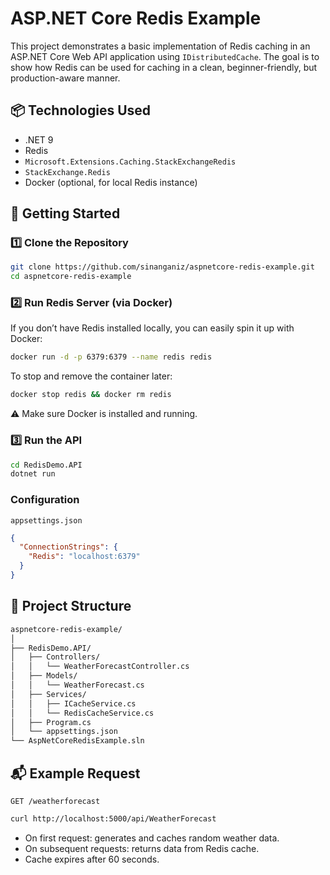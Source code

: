 # ASP.NET Core Redis Example

This project demonstrates a basic implementation of Redis caching in an ASP.NET Core Web API application using `IDistributedCache`. The goal is to show how Redis can be used for caching in a clean, beginner-friendly, but production-aware manner.

## 📦 Technologies Used

- .NET 9
- Redis
- `Microsoft.Extensions.Caching.StackExchangeRedis`
- `StackExchange.Redis`
- Docker (optional, for local Redis instance)

## 🚀 Getting Started

### 1️⃣ Clone the Repository

```bash
git clone https://github.com/sinanganiz/aspnetcore-redis-example.git
cd aspnetcore-redis-example
```

### 2️⃣ Run Redis Server (via Docker)

If you don’t have Redis installed locally, you can easily spin it up with Docker:

```bash
docker run -d -p 6379:6379 --name redis redis
```

To stop and remove the container later:

```bash
docker stop redis && docker rm redis
```

⚠️ Make sure Docker is installed and running.

### 3️⃣ Run the API

```bash
cd RedisDemo.API
dotnet run
```

### Configuration

```appsettings.json```

```json
{
  "ConnectionStrings": {
    "Redis": "localhost:6379"
  }
}
```

## 🧱 Project Structure

```bash
aspnetcore-redis-example/
│
├── RedisDemo.API/
│   ├── Controllers/
│   │   └── WeatherForecastController.cs
│   ├── Models/
│   │   └── WeatherForecast.cs
│   ├── Services/
│   │   ├── ICacheService.cs
│   │   └── RedisCacheService.cs
│   ├── Program.cs
│   └── appsettings.json
└── AspNetCoreRedisExample.sln
```

## 📬 Example Request

``GET /weatherforecast``

```bash
curl http://localhost:5000/api/WeatherForecast
```

- On first request: generates and caches random weather data.
- On subsequent requests: returns data from Redis cache.
- Cache expires after 60 seconds.
